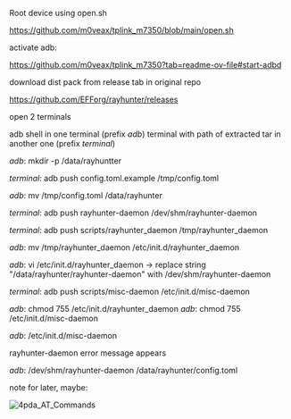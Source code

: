 Root device using open.sh

https://github.com/m0veax/tplink_m7350/blob/main/open.sh

activate adb:

https://github.com/m0veax/tplink_m7350?tab=readme-ov-file#start-adbd

download dist pack from release tab in original repo

https://github.com/EFForg/rayhunter/releases

open 2 terminals

adb shell in one terminal (prefix *adb*)
terminal with path of extracted tar in another one (prefix *terminal*)

*adb*: mkdir -p /data/rayhuntter

*terminal*: adb push config.toml.example /tmp/config.toml

*adb*: mv /tmp/config.toml /data/rayhunter

*terminal*: adb push rayhunter-daemon /dev/shm/rayhunter-daemon

*terminal*: adb push scripts/rayhunter_daemon /tmp/rayhunter_daemon

*adb*: mv /tmp/rayhunter_daemon /etc/init.d/rayhunter_daemon

*adb*: vi /etc/init.d/rayhunter_daemon -> replace string "/data/rayhunter/rayhunter-daemon" with /dev/shm/rayhunter-daemon

*terminal*: adb push scripts/misc-daemon /etc/init.d/misc-daemon

*adb*: chmod 755 /etc/init.d/rayhunter_daemon
*adb*: chmod 755 /etc/init.d/misc-daemon

*adb*: /etc/init.d/misc-daemon

rayhunter-daemon error message appears

*adb*: /dev/shm/rayhunter-daemon /data/rayhunter/config.toml


note for later, maybe:

![4pda_AT_Commands](image.png)